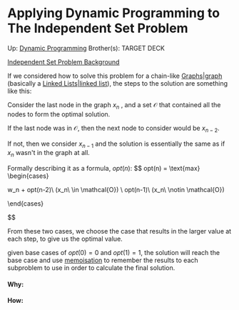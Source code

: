 # Applying Dynamic Programming to The Independent Set Problem

Up: [Dynamic Programming](dynamic_programming)
Brother(s):
TARGET DECK

[Independent Set Problem Background](independent_set_problem_background)

If we considered how to solve this problem for a chain-like [Graphs|graph](graphs|graph) (basically a [Linked Lists|linked list](linked_lists|linked_list)), the steps to the solution are something like this:

Consider the last node in the graph $x_n$ , and a set $\mathcal{O}$ that contained all the nodes to form the optimal solution.

If the last node was in $\mathcal{O}$, then the next node to consider would be $x_{n-2}$. 

If not, then we consider $x_{n-1}$ and the solution is essentially the same as if $x_n$ wasn't in the graph at all.

Formally describing it as a formula, $opt(n)$: 
$$ opt(n) = \text{max} 
\begin{cases} 

w_n + opt(n-2)\ (x_n\ \in \mathcal{O}) \\
opt(n-1)\ (x_n\ \notin \mathcal{O})


\end{cases} 

$$

From these two cases, we choose the case that results in the larger value at each step, to give us the optimal value.

given base cases of $opt(0) = 0$ and $opt(1) = 1$, the solution will reach the base case and use [memoisation](memoisation) to remember the results to each subproblem to use in order to calculate the final solution.






























#### Why:
#### How:









